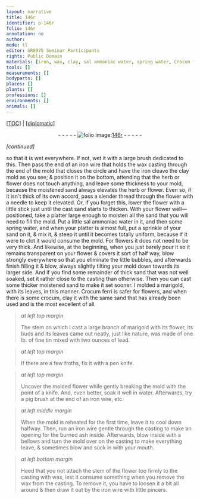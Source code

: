 ```yaml
---
layout: narrative
title: 146r
identifier: p-146r
folio: 146r
annotation: no
author:
mode: tl
editor: GR8975 Seminar Participants
rights: Public Domain
materials: [iron, wax, clay, sal ammoniac water, spring water, Crocum ferri, crocum, tin, lead, water]
tools: []
measurements: []
bodyparts: []
places: []
plants: []
professions: []
environments: []
animals: []
---
```


<p><a href="{{ site.baseurl }}/translation/">[TOC]</a> | <a href="{{ site.baseurl }}/texts/p-146r_tc/">[diplomatic]</a></p><div class="folio" align="center">- - - - - <a href="http://gallica.bnf.fr/ark:/12148/btv1b10500001g/f297.image" target="_blank"><img src="https://cu-mkp.github.io/2017-workshop-edition/assets/photo-icon.png" alt="folio image: " style="display:inline-block; margin-bottom:-3px;"/>146r</a> - - - - - </div>  
 
*[continued]*
  
so that it is wet everywhere. If not, wet it with a large brush dedicated to this. Then pass the end of an <span class="m">iron</span> wire that holds the <span class="m">wax</span> casting through the end of the mold that closes the circle and have the <span class="m">iron</span> cleave the <span class="m">clay</span> mold as you see; & position it on the bottom, attending that the herb or flower does not touch anything, and leave some thickness to your mold, because the moistened sand always elevates the herb or flower. Even so, if it isn't thick of its own accord, pass a slender thread through the flower with a needle to keep it elevated. Or, if you forget this, lower the flower with a little stick just until the cast sand starts to thicken. With your flower well—positioned, take a platter large enough to moisten all the sand that you will need to fill the mold. Put a little <span class="m">sal ammoniac water</span> in it, and then some <span class="m">spring water</span>, and when your platter is almost full, put a sprinkle of your sand on it, & mix it, & steep it until it becomes totally uniform, because if it were to clot it would consume the mold. For flowers it does not need to be very thick. And likewise, at the beginning, when you just barely pour it so it remains transparent on your flower & covers it sort of half way, blow strongly everywhere so that you eliminate the little bubbles, and afterwards finish filling it & blow, always slightly tilting your mold down towards its larger side. And if you find some remainder of thick sand that was not well soaked, set it rather close to the casting than otherwise. Then you can cast some thicker moistened sand to make it set sooner. I molded a marigold, with its leaves, in this manner. <span class="m">Crocum ferri</span> is safer for flowers, and when there is some <span class="m">crocum</span>, clay it with the same sand that has already been used and is the most excellent of all.
 
 
> *at left top margin*
> 
> 
>  The stem on which I cast a large branch of marigold with its flower, its buds and its leaves came out neatly, just like nature, was made of one lb. of fine <span class="m">tin</span> mixed with two ounces of <span class="m">lead</span>.
 
> *at left top margin*
> 
> 
>  If there are a few froths, fix it with a pen knife.
 
> *at left top margin*
> 
> 
>  Uncover the molded flower while gently breaking the mold with the point of a knife. And, even better, soak it well in <span class="m">water</span>. Afterwards, try a pig brush at the end of an <span class="m">iron</span> wire, etc.
 
> *at left middle margin*
> 
> 
>  When the mold is reheated for the first time, leave it to cool down halfway. Then, run an <span class="m">iron</span> wire gentle through the casting to make an opening for the burned ash inside. Afterwards, blow inside with a bellows and turn the mold over on the casting to make everything leave, & sometimes blow and suck in with your mouth.
 
> *at left bottom margin*
> 
> 
>  Heed that you not attach the stem of the flower too firmly to the casting with <span class="m">wax</span>, lest it consume something when you remove the <span class="m">wax</span> from the casting. To remove it, you have to loosen it a bit all around & then draw it out by the <span class="m">iron</span> wire with little pincers.
